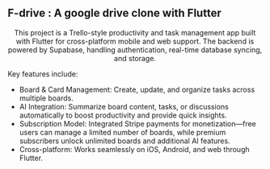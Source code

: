 ## F-drive : A google drive clone with Flutter


<p align="center">
  This project is a Trello-style productivity and task management app built with Flutter for cross-platform mobile and web support. 
  The backend is powered by Supabase, handling authentication, real-time database syncing, and storage.

Key features include:
- Board & Card Management: Create, update, and organize tasks across multiple boards.
- AI Integration: Summarize board content, tasks, or discussions automatically to boost productivity and provide quick insights.
- Subscription Model: Integrated Stripe payments for monetization—free users can manage a limited number of boards, while premium subscribers unlock unlimited boards and additional AI features.
- Cross-platform: Works seamlessly on iOS, Android, and web through Flutter.
</p>



